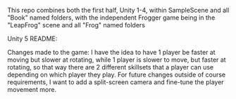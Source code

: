 This repo combines both the first half, Unity 1-4, within SampleScene and all "Book" named folders,
with the independent Frogger game being in the "LeapFrog" scene and all "Frog" named folders


Unity 5 README:

Changes made to the game: I have the idea to have 1 player be faster at moving but slower at rotating, 
while 1 player is slower to move, but faster at rotating, so that way there are 2 different skillsets
that a player can use depending on which player they play. For future changes outside of course 
requirements, I want to add a split-screen camera and fine-tune the player movement more.
